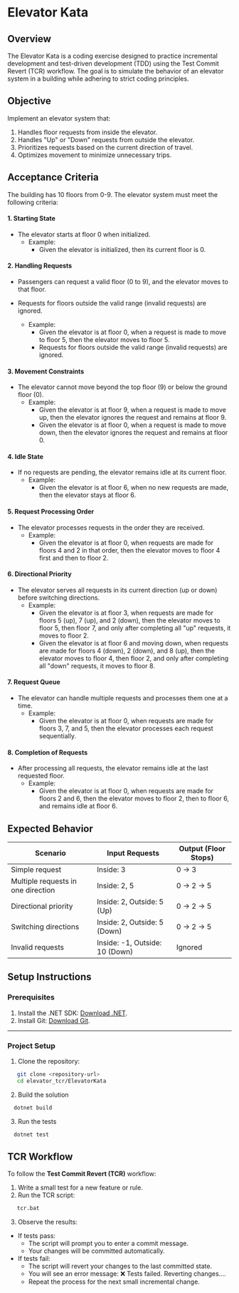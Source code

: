 # Elevator Kata

## Overview
The Elevator Kata is a coding exercise designed to practice incremental development and test-driven development (TDD) using the Test Commit Revert (TCR) workflow. The goal is to simulate the behavior of an elevator system in a building while adhering to strict coding principles.

## Objective
Implement an elevator system that:
1. Handles floor requests from inside the elevator.
2. Handles "Up" or "Down" requests from outside the elevator.
3. Prioritizes requests based on the current direction of travel.
4. Optimizes movement to minimize unnecessary trips.


## Acceptance Criteria

The building has 10 floors from 0-9.
The elevator system must meet the following criteria:

#### 1. Starting State
- The elevator starts at floor 0 when initialized.
   * Example:
      * Given the elevator is initialized, then its current floor is 0.

#### 2. Handling Requests
- Passengers can request a valid floor (0 to 9), and the elevator moves to that floor.
- Requests for floors outside the valid range (invalid requests) are ignored.

   * Example:
      * Given the elevator is at floor 0, when a request is made to move to floor 5, then the elevator moves to floor 5.
      * Requests for floors outside the valid range (invalid requests) are ignored.

#### 3. Movement Constraints
- The elevator cannot move beyond the top floor (9) or below the ground floor (0).
   * Example:
      * Given the elevator is at floor 9, when a request is made to move up, then the elevator ignores the request and remains at floor 9.
      * Given the elevator is at floor 0,
when a request is made to move down,
then the elevator ignores the request and remains at floor 0.

#### 4. Idle State
- If no requests are pending, the elevator remains idle at its current floor.
   * Example:
      * Given the elevator is at floor 6, when no new requests are made, then the elevator stays at floor 6.

#### 5. Request Processing Order
- The elevator processes requests in the order they are received.
   * Example:
      * Given the elevator is at floor 0, when requests are made for floors 4 and 2 in that order, then the elevator moves to floor 4 first and then to floor 2.

#### 6. Directional Priority
- The elevator serves all requests in its current direction (up or down) before switching directions.
   * Example:
      * Given the elevator is at floor 3,
when requests are made for floors 5 (up), 7 (up), and 2 (down),
then the elevator moves to floor 5, then floor 7, and only after completing all "up" requests, it moves to floor 2.
      * Given the elevator is at floor 6 and moving down,
when requests are made for floors 4 (down), 2 (down), and 8 (up),
then the elevator moves to floor 4, then floor 2, and only after completing all "down" requests, it moves to floor 8.

#### 7. Request Queue
- The elevator can handle multiple requests and processes them one at a time.
   * Example:
      * Given the elevator is at floor 0,
when requests are made for floors 3, 7, and 5,
then the elevator processes each request sequentially.

#### 8. Completion of Requests
- After processing all requests, the elevator remains idle at the last requested floor.
   * Example:
      * Given the elevator is at floor 0,
when requests are made for floors 2 and 6,
then the elevator moves to floor 2, then to floor 6, and remains idle at floor 6.

## Expected Behavior

| Scenario                              | Input Requests                  | Output (Floor Stops) |
|---------------------------------------|---------------------------------|----------------------|
| Simple request                        | Inside: 3                       | 0 → 3               |
| Multiple requests in one direction    | Inside: 2, 5                    | 0 → 2 → 5           |
| Directional priority                  | Inside: 2, Outside: 5 (Up)      | 0 → 2 → 5           |
| Switching directions                  | Inside: 2, Outside: 5 (Down)    | 0 → 2 → 5           |
| Invalid requests                      | Inside: -1, Outside: 10 (Down)  | Ignored             |

## Setup Instructions

### Prerequisites
1. Install the .NET SDK: [Download .NET](https://dotnet.microsoft.com/download).
2. Install Git: [Download Git](https://git-scm.com/).

---

### Project Setup
1. Clone the repository:
```bash
   git clone <repository-url>
   cd elevator_tcr/ElevatorKata
```

2. Build the solution

```bash
  dotnet build
```

3. Run the tests

```bash
  dotnet test
```

## TCR Workflow

To follow the **Test Commit Revert (TCR)** workflow:

1. Write a small test for a new feature or rule.
2. Run the TCR script:
```bash
   tcr.bat
```
3. Observe the results:
  - If tests pass:
      * The script will prompt you to enter a commit message.
      * Your changes will be committed automatically.
  - If tests fail:
      * The script will revert your changes to the last committed state.
      * You will see an error message: ❌ Tests failed. Reverting changes....
      * Repeat the process for the next small incremental change.